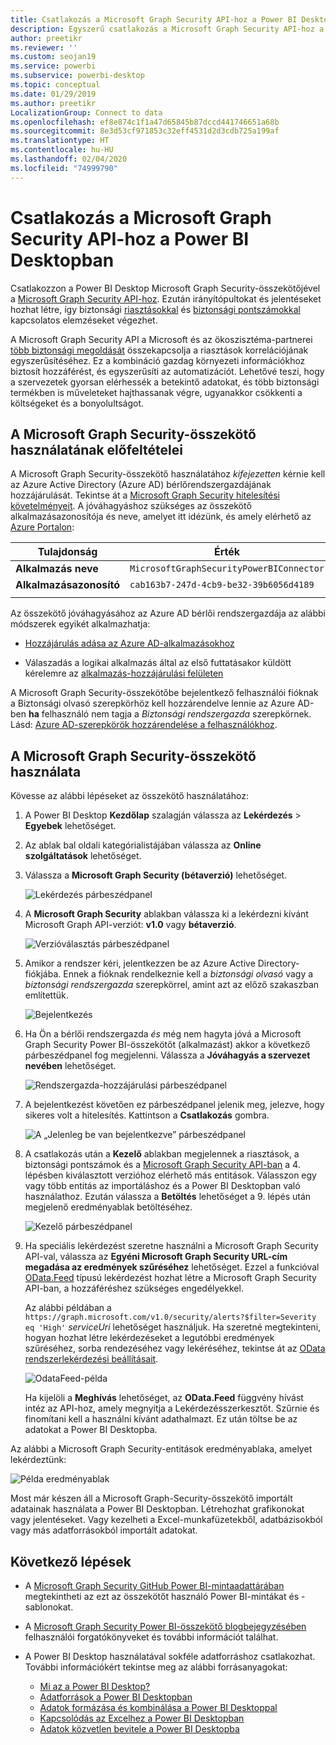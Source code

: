 ```yaml
---
title: Csatlakozás a Microsoft Graph Security API-hoz a Power BI Desktopban
description: Egyszerű csatlakozás a Microsoft Graph Security API-hoz a Power BI Desktopban
author: preetikr
ms.reviewer: ''
ms.custom: seojan19
ms.service: powerbi
ms.subservice: powerbi-desktop
ms.topic: conceptual
ms.date: 01/29/2019
ms.author: preetikr
LocalizationGroup: Connect to data
ms.openlocfilehash: ef8e874c1f1a47d65845b87dccd441746651a68b
ms.sourcegitcommit: 8e3d53cf971853c32eff4531d2d3cdb725a199af
ms.translationtype: HT
ms.contentlocale: hu-HU
ms.lasthandoff: 02/04/2020
ms.locfileid: "74999790"
---
```

# <a name="connect-to-the-microsoft-graph-security-api-in-power-bi-desktop"></a>Csatlakozás a Microsoft Graph Security API-hoz a Power BI Desktopban

Csatlakozzon a Power BI Desktop Microsoft Graph Security-összekötőjével a [Microsoft Graph Security API-hoz](https://aka.ms/graphsecuritydocs). Ezután irányítópultokat és jelentéseket hozhat létre, így biztonsági [riasztásokkal](https://docs.microsoft.com/graph/api/resources/alert?view=graph-rest-1.0) és [biztonsági pontszámokkal](https://docs.microsoft.com/graph/api/resources/securescores?view=graph-rest-beta) kapcsolatos elemzéseket végezhet.

A Microsoft Graph Security API a Microsoft és az ökoszisztéma-partnerei [több biztonsági megoldását](https://aka.ms/graphsecurityalerts) összekapcsolja a riasztások korrelációjának egyszerűsítéséhez. Ez a kombináció gazdag környezeti információkhoz biztosít hozzáférést, és egyszerűsíti az automatizációt. Lehetővé teszi, hogy a szervezetek gyorsan elérhessék a betekintő adatokat, és több biztonsági termékben is műveleteket hajthassanak végre, ugyanakkor csökkenti a költségeket és a bonyolultságot.

## <a name="prerequisites-to-use-the-microsoft-graph-security-connector"></a>A Microsoft Graph Security-összekötő használatának előfeltételei

A Microsoft Graph Security-összekötő használatához *kifejezetten* kérnie kell az Azure Active Directory (Azure AD) bérlőrendszergazdájának hozzájárulását. Tekintse át a [Microsoft Graph Security hitelesítési követelményeit](https://aka.ms/graphsecurityauth).
A jóváhagyáshoz szükséges az összekötő alkalmazásazonosítója és neve, amelyet itt idézünk, és amely elérhető az [Azure Portalon](https://portal.azure.com):

| Tulajdonság | Érték |
|----------|-------|
| **Alkalmazás neve** | `MicrosoftGraphSecurityPowerBIConnector` |
| **Alkalmazásazonosító** | `cab163b7-247d-4cb9-be32-39b6056d4189` |
|||

Az összekötő jóváhagyásához az Azure AD bérlői rendszergazdája az alábbi módszerek egyikét alkalmazhatja:

* [Hozzájárulás adása az Azure AD-alkalmazásokhoz](https://docs.microsoft.com/azure/active-directory/develop/v2-permissions-and-consent)

* Válaszadás a logikai alkalmazás által az első futtatásakor küldött kérelemre az [alkalmazás-hozzájárulási felületen](https://docs.microsoft.com/azure/active-directory/develop/application-consent-experience)
   
A Microsoft Graph Security-összekötőbe bejelentkező felhasználói fióknak a Biztonsági olvasó szerepkörhöz kell hozzárendelve lennie az Azure AD-ben **ha** felhasználó nem tagja a *Biztonsági rendszergazda* szerepkörnek. Lásd: [Azure AD-szerepkörök hozzárendelése a felhasználókhoz](https://docs.microsoft.com/graph/security-authorization#assign-azure-ad-roles-to-users).

## <a name="using-the-microsoft-graph-security-connector"></a>A Microsoft Graph Security-összekötő használata

Kövesse az alábbi lépéseket az összekötő használatához:

1. A Power BI Desktop **Kezdőlap** szalagján válassza az **Lekérdezés** > **Egyebek** lehetőséget.
2. Az ablak bal oldali kategórialistájában válassza az **Online szolgáltatások** lehetőséget.
3. Válassza a **Microsoft Graph Security (bétaverzió)** lehetőséget.

    ![Lekérdezés párbeszédpanel](media/desktop-connect-graph-security/GetData.PNG)
    
4. A **Microsoft Graph Security** ablakban válassza ki a lekérdezni kívánt Microsoft Graph API-verziót: **v1.0** vagy **bétaverzió**.

    ![Verzióválasztás párbeszédpanel](media/desktop-connect-graph-security/selectVersion.PNG)
    
5. Amikor a rendszer kéri, jelentkezzen be az Azure Active Directory-fiókjába. Ennek a fióknak rendelkeznie kell a *biztonsági olvasó* vagy a *biztonsági rendszergazda* szerepkörrel, amint azt az előző szakaszban említettük.

    ![Bejelentkezés](media/desktop-connect-graph-security/SignIn.PNG) 
    
6. Ha Ön a bérlői rendszergazda *és* még nem hagyta jóvá a Microsoft Graph Security Power BI-összekötőt (alkalmazást) akkor a következő párbeszédpanel fog megjelenni. Válassza a **Jóváhagyás a szervezet nevében** lehetőséget.

    ![Rendszergazda-hozzájárulási párbeszédpanel](media/desktop-connect-graph-security/AdminConsent.PNG)
    
7. A bejelentkezést követően ez párbeszédpanel jelenik meg, jelezve, hogy sikeres volt a hitelesítés. Kattintson a **Csatlakozás** gombra.

    ![A „Jelenleg be van bejelentkezve” párbeszédpanel](media/desktop-connect-graph-security/SignedIn.PNG)
    
8. A csatlakozás után a **Kezelő** ablakban megjelennek a riasztások, a biztonsági pontszámok és a [Microsoft Graph Security API-ban](https://aka.ms/graphsecuritydocs) a 4. lépésben kiválasztott verzióhoz elérhető más entitások. Válasszon egy vagy több entitás az importáláshoz és a Power BI Desktopban való használathoz. Ezután válassza a **Betöltés** lehetőséget a 9. lépés után megjelenő eredményablak betöltéséhez.

    ![Kezelő párbeszédpanel](media/desktop-connect-graph-security/NavTable.PNG)
    
9. Ha speciális lekérdezést szeretne használni a Microsoft Graph Security API-val, válassza az **Egyéni Microsoft Graph Security URL-cím megadása az eredmények szűréséhez** lehetőséget. Ezzel a funkcióval [OData.Feed](https://docs.microsoft.com/power-bi/desktop-connect-odata) típusú lekérdezést hozhat létre a Microsoft Graph Security API-ban, a hozzáféréshez szükséges engedélyekkel.

   Az alábbi példában a `https://graph.microsoft.com/v1.0/security/alerts?$filter=Severity eq 'High'` *serviceUri* lehetőséget használjuk. Ha szeretné megtekinteni, hogyan hozhat létre lekérdezéseket a legutóbbi eredmények szűréséhez, sorba rendezéséhez vagy lekéréséhez, tekintse át az [OData rendszerlekérdezési beállításait](https://docs.microsoft.com/graph/query-parameters).

   ![OdataFeed-példa](media/desktop-connect-graph-security/ODataFeed.PNG)
    
   Ha kijelöli a **Meghívás** lehetőséget, az **OData.Feed** függvény hívást intéz az API-hoz, amely megnyitja a Lekérdezésszerkesztőt. Szűrnie és finomítani kell a használni kívánt adathalmazt. Ez után töltse be az adatokat a Power BI Desktopba.

Az alábbi a Microsoft Graph Security-entitások eredményablaka, amelyet lekérdeztünk:

   ![Példa eredményablak](media/desktop-connect-graph-security/Result.PNG)
    

Most már készen áll a Microsoft Graph-Security-összekötő importált adatainak használata a Power BI Desktopban. Létrehozhat grafikonokat vagy jelentéseket. Vagy kezelheti a Excel-munkafüzetekből, adatbázisokból vagy más adatforrásokból importált adatokat.

## <a name="next-steps"></a>Következő lépések
* A [Microsoft Graph Security GitHub Power BI-mintaadattárában](https://aka.ms/graphsecuritypowerbiconnectorsamples) megtekintheti az ezt az összekötőt használó Power BI-mintákat és -sablonokat.

* A [Microsoft Graph Security Power BI-összekötő blogbejegyzésében](https://aka.ms/graphsecuritypowerbiconnectorblogpost) felhasználói forgatókönyveket és további információt találhat.

* A Power BI Desktop használatával sokféle adatforráshoz csatlakozhat. További információkért tekintse meg az alábbi forrásanyagokat:

    * [Mi az a Power BI Desktop?](desktop-what-is-desktop.md)
    * [Adatforrások a Power BI Desktopban](desktop-data-sources.md)
    * [Adatok formázása és kombinálása a Power BI Desktoppal](desktop-shape-and-combine-data.md)
    * [Kapcsolódás az Excelhez a Power BI Desktopban](desktop-connect-excel.md)
    * [Adatok közvetlen bevitele a Power BI Desktopba](desktop-enter-data-directly-into-desktop.md)
